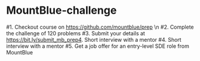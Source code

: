# MountBlue-challenge

#1. Checkout course on https://github.com/mountblue/prep \n
#2. Complete the challenge of 120 problems
#3. Submit your details at https://bit.ly/submit_mb_prep4. Short interview with a mentor
#4. Short interview with a mentor
#5. Get a job offer for an entry-level SDE role from MountBlue
